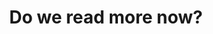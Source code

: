 ---
layout: post
title:  "Do we read more now?"
categories: [python, data visualisation, books]
location: London, UK
location-link: london
---